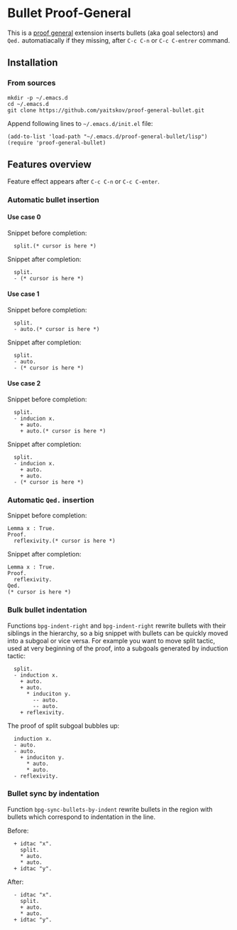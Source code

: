 # Bullet Proof-General

This is a [proof general](https://github.com/ProofGeneral) extension
inserts bullets  (aka goal selectors) and `Qed.` automatiacally if they missing,
after `C-c C-n` or `C-c C-entrer` command.

## Installation

### From sources

``` shell
mkdir -p ~/.emacs.d
cd ~/.emacs.d
git clone https://github.com/yaitskov/proof-general-bullet.git
```

Append following lines to `~/.emacs.d/init.el` file:

``` emacs-lisp
(add-to-list 'load-path "~/.emacs.d/proof-general-bullet/lisp")
(require 'proof-general-bullet)
```

## Features overview

Feature effect appears after `C-c C-n` or `C-c C-enter`.

### Automatic bullet insertion

#### Use case 0
Snippet before completion:
``` coq
  split.(* cursor is here *)
```

Snippet after completion:
``` coq
  split.
  - (* cursor is here *)
```

#### Use case 1
Snippet before completion:
``` coq
  split.
  - auto.(* cursor is here *)
```

Snippet after completion:
``` coq
  split.
  - auto.
  - (* cursor is here *)
```

#### Use case 2
Snippet before completion:
``` coq
  split.
  - inducion x.
    + auto.
    + auto.(* cursor is here *)
```

Snippet after completion:
``` coq
  split.
  - inducion x.
    + auto.
    + auto.
  - (* cursor is here *)
```

### Automatic `Qed.` insertion

Snippet before completion:
``` coq
Lemma x : True.
Proof.
  reflexivity.(* cursor is here *)
```

Snippet after completion:
``` coq
Lemma x : True.
Proof.
  reflexivity.
Qed.
(* cursor is here *)
```

### Bulk bullet indentation

Functions `bpg-indent-right` and `bpg-indent-right` rewrite bullets
with their siblings in the hierarchy, so a big snippet with bullets
can be quickly moved into a subgoal or vice versa.  For example you
want to move split tactic, used at very beginning of the proof, into a
subgoals generated by induction tactic:

```coq
  split.
  - induction x.
    + auto.
    + auto.
      * induciton y.
        -- auto.
        -- auto.
    + reflexivity.
```

The proof of split subgoal bubbles up:
```coq
  induction x.
  - auto.
  - auto.
    + induciton y.
      * auto.
      * auto.
  - reflexivity.
```

### Bullet sync by indentation

Function `bpg-sync-bullets-by-indent` rewrite bullets in the region
with bullets which correspond to indentation in the line.

Before:
```coq
  + idtac "x".
    split.
    * auto.
    * auto.
  + idtac "y".
```

After:
```coq
  - idtac "x".
    split.
    + auto.
    * auto.
  + idtac "y".
```

